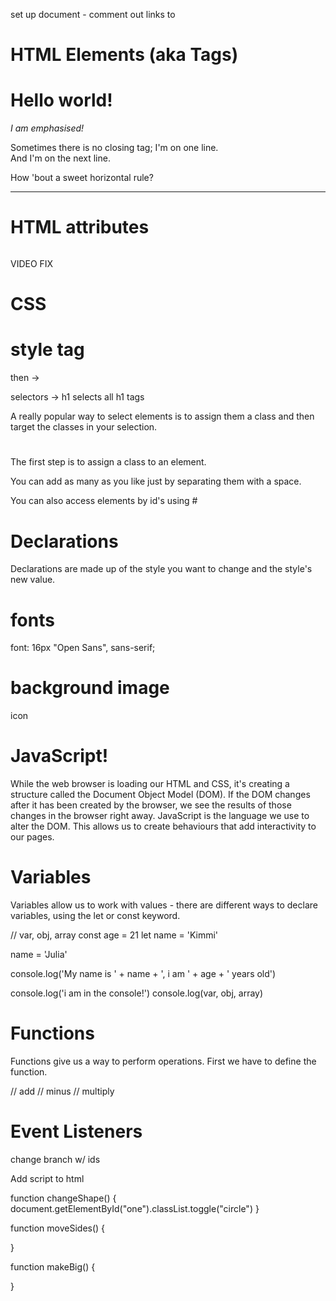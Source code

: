 set up document - 
comment out links to

# HTML Elements (aka Tags)
<h1>Hello world!</h1>
<em>I am emphasised!</em>

Sometimes there is no closing tag;
I'm on one line.<br>
And I'm on the next line.

How 'bout a sweet horizontal rule?<hr>

# HTML attributes 
<img src="" alt="">

VIDEO FIX

# CSS 
# style tag  

 then -> <link rel="stylesheet" type="text/css" media="screen" href="main.css" />

selectors -> h1 selects all h1 tags

A really popular way to select elements is to assign them a class and then target the classes in your selection. 

# <div></div>
The first step is to assign a class to an element.

You can add as many as you like just by separating them with a space.

You can also access elements by id's using #

# Declarations

Declarations are made up of the style you want to change and the style's new value.

# fonts 
font: 16px "Open Sans", sans-serif;
# background image
icon


# JavaScript!
While the web browser is loading our HTML and CSS, it's creating a structure called the Document Object Model (DOM). If the DOM changes after it has been created by the browser, we see the results of those changes in the browser right away. JavaScript is the language we use to alter the DOM. This allows us to create behaviours that add interactivity to our pages.


# Variables

Variables allow us to work with values - there are different ways to declare variables, using the let or const keyword.

// var, obj, array
const age = 21
let name = 'Kimmi'

name = 'Julia'

console.log('My name is ' + name + ', i am ' + age + ' years old')

console.log('i am in the console!')
console.log(var, obj, array)

# Functions
Functions give us a way to perform operations. First we have to define the function.

// add
// minus 
// multiply

# Event Listeners
change branch w/ ids

Add script to html

function changeShape() {
    document.getElementById("one").classList.toggle("circle")
}

function moveSides() {

}

function makeBig() {

}








